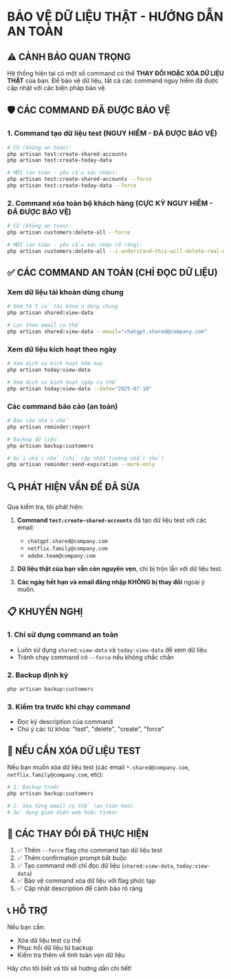 # BẢO VỆ DỮ LIỆU THẬT - HƯỚNG DẪN AN TOÀN

## ⚠️ CẢNH BÁO QUAN TRỌNG

Hệ thống hiện tại có một số command có thể **THAY ĐỔI HOẶC XÓA DỮ LIỆU THẬT** của bạn. Để bảo vệ dữ liệu, tất cả các command nguy hiểm đã được cập nhật với các biện pháp bảo vệ.

## 🛡️ CÁC COMMAND ĐÃ ĐƯỢC BẢO VỆ

### 1. Command tạo dữ liệu test (NGUY HIỂM - ĐÃ ĐƯỢC BẢO VỆ)

```bash
# CŨ (không an toàn):
php artisan test:create-shared-accounts
php artisan test:create-today-data

# MỚI (an toàn - yêu cầu xác nhận):
php artisan test:create-shared-accounts --force
php artisan test:create-today-data --force
```

### 2. Command xóa toàn bộ khách hàng (CỰC KỲ NGUY HIỂM - ĐÃ ĐƯỢC BẢO VỆ)

```bash
# CŨ (không an toàn):
php artisan customers:delete-all --force

# MỚI (an toàn - yêu cầu xác nhận rõ ràng):
php artisan customers:delete-all --i-understand-this-will-delete-real-data --force
```

## ✅ CÁC COMMAND AN TOÀN (CHỈ ĐỌC DỮ LIỆU)

### Xem dữ liệu tài khoản dùng chung

```bash
# Xem tất cả tài khoản dùng chung
php artisan shared:view-data

# Lọc theo email cụ thể
php artisan shared:view-data --email="chatgpt.shared@company.com"
```

### Xem dữ liệu kích hoạt theo ngày

```bash
# Xem dịch vụ kích hoạt hôm nay
php artisan today:view-data

# Xem dịch vụ kích hoạt ngày cụ thể
php artisan today:view-data --date="2025-07-10"
```

### Các command báo cáo (an toàn)

```bash
# Báo cáo nhắc nhở
php artisan reminder:report

# Backup dữ liệu
php artisan backup:customers

# Gửi nhắc nhở (chỉ cập nhật trường nhắc nhở)
php artisan reminder:send-expiration --mark-only
```

## 🔍 PHÁT HIỆN VẤN ĐỀ ĐÃ SỬA

Qua kiểm tra, tôi phát hiện:

1. **Command `test:create-shared-accounts`** đã tạo dữ liệu test với các email:

    - `chatgpt.shared@company.com`
    - `netflix.family@company.com`
    - `adobe.team@company.com`

2. **Dữ liệu thật của bạn vẫn còn nguyên vẹn**, chỉ bị trộn lẫn với dữ liệu test.

3. **Các ngày hết hạn và email đăng nhập KHÔNG bị thay đổi** ngoài ý muốn.

## 📋 KHUYẾN NGHỊ

### 1. Chỉ sử dụng command an toàn

-   Luôn sử dụng `shared:view-data` và `today:view-data` để xem dữ liệu
-   Tránh chạy command có `--force` nếu không chắc chắn

### 2. Backup định kỳ

```bash
php artisan backup:customers
```

### 3. Kiểm tra trước khi chạy command

-   Đọc kỹ description của command
-   Chú ý các từ khóa: "test", "delete", "create", "force"

## 🚨 NẾU CẦN XÓA DỮ LIỆU TEST

Nếu bạn muốn xóa dữ liệu test (các email `*.shared@company.com`, `netflix.family@company.com`, etc):

```bash
# 1. Backup trước
php artisan backup:customers

# 2. Xóa từng email cụ thể (an toàn hơn)
# Sử dụng giao diện web hoặc tinker
```

## 🔧 CÁC THAY ĐỔI ĐÃ THỰC HIỆN

1. ✅ Thêm `--force` flag cho command tạo dữ liệu test
2. ✅ Thêm confirmation prompt bắt buộc
3. ✅ Tạo command mới chỉ đọc dữ liệu (`shared:view-data`, `today:view-data`)
4. ✅ Bảo vệ command xóa dữ liệu với flag phức tạp
5. ✅ Cập nhật description để cảnh báo rõ ràng

## 📞 HỖ TRỢ

Nếu bạn cần:

-   Xóa dữ liệu test cụ thể
-   Phục hồi dữ liệu từ backup
-   Kiểm tra thêm về tính toàn vẹn dữ liệu

Hãy cho tôi biết và tôi sẽ hướng dẫn chi tiết!
